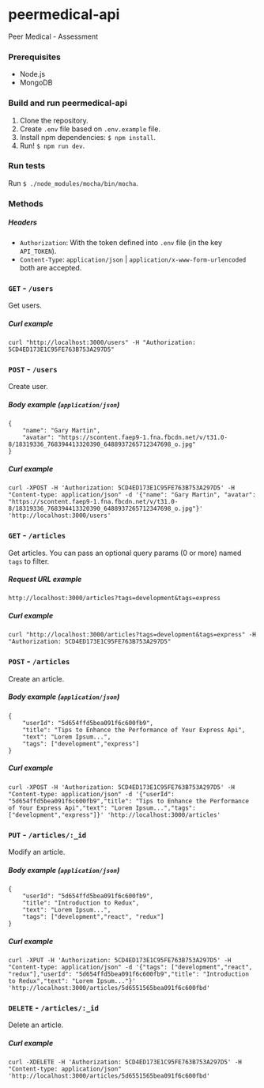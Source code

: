 # peermedical-api
Peer Medical - Assessment

### Prerequisites
- Node.js
- MongoDB

### Build and run peermedical-api
1. Clone the repository.
2. Create `.env` file based on `.env.example` file.
3. Install npm dependencies: `$ npm install`.
4. Run! `$ npm run dev`.

### Run tests
Run `$ ./node_modules/mocha/bin/mocha`.

### Methods
##### Headers
- `Authorization`: With the token defined into `.env` file (in the key `API_TOKEN`). 
- `Content-Type`: `application/json` | `application/x-www-form-urlencoded` both are accepted.


### `GET` - `/users`
Get users.

##### Curl example
```
curl "http://localhost:3000/users" -H "Authorization: 5CD4ED173E1C95FE763B753A297D5" 
```

### `POST` - `/users`
Create user.

##### Body example (`application/json`)
```
{
	"name": "Gary Martin",
	"avatar": "https://scontent.faep9-1.fna.fbcdn.net/v/t31.0-8/18319336_768394413320390_6488937265712347698_o.jpg"
}
```

##### Curl example
```
curl -XPOST -H 'Authorization: 5CD4ED173E1C95FE763B753A297D5' -H "Content-type: application/json" -d '{"name": "Gary Martin", "avatar": "https://scontent.faep9-1.fna.fbcdn.net/v/t31.0-8/18319336_768394413320390_6488937265712347698_o.jpg"}' 'http://localhost:3000/users'
```

### `GET` - `/articles`
Get articles. You can pass an optional query params (0 or more) named `tags` to filter.

##### Request URL example
`http://localhost:3000/articles?tags=development&tags=express`

##### Curl example
```
curl "http://localhost:3000/articles?tags=development&tags=express" -H "Authorization: 5CD4ED173E1C95FE763B753A297D5" 
```

### `POST` - `/articles`
Create an article.

##### Body example (`application/json`)
```
{
    "userId": "5d654ffd5bea091f6c600fb9",
    "title": "Tips to Enhance the Performance of Your Express Api",
    "text": "Lorem Ipsum...",
    "tags": ["development","express"]
}
```

##### Curl example
```
curl -XPOST -H 'Authorization: 5CD4ED173E1C95FE763B753A297D5' -H "Content-type: application/json" -d '{"userId": "5d654ffd5bea091f6c600fb9","title": "Tips to Enhance the Performance of Your Express Api","text": "Lorem Ipsum...","tags": ["development","express"]}' 'http://localhost:3000/articles'
```

### `PUT` - `/articles/:_id`
Modify an article.

##### Body example (`application/json`)
```
{
    "userId": "5d654ffd5bea091f6c600fb9",
    "title": "Introduction to Redux",
    "text": "Lorem Ipsum...",
    "tags": ["development","react", "redux"]
}
```

##### Curl example
```
curl -XPUT -H 'Authorization: 5CD4ED173E1C95FE763B753A297D5' -H "Content-type: application/json" -d '{"tags": ["development","react", "redux"],"userId": "5d654ffd5bea091f6c600fb9","title": "Introduction to Redux","text": "Lorem Ipsum..."}' 'http://localhost:3000/articles/5d6551565bea091f6c600fbd' 
```

### `DELETE` - `/articles/:_id`
Delete an article.

##### Curl example
```
curl -XDELETE -H 'Authorization: 5CD4ED173E1C95FE763B753A297D5' -H "Content-type: application/json" 'http://localhost:3000/articles/5d6551565bea091f6c600fbd' 
```